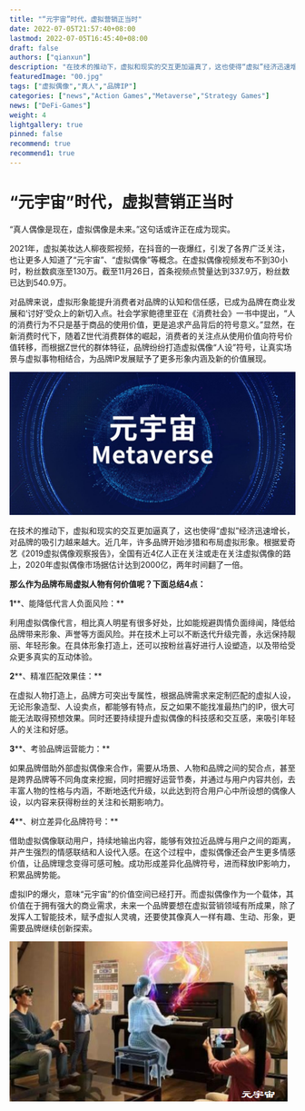 ```yaml
---
title: "“元宇宙”时代，虚拟营销正当时"
date: 2022-07-05T21:57:40+08:00
lastmod: 2022-07-05T16:45:40+08:00
draft: false
authors: ["qianxun"]
description: "在技术的推动下，虚拟和现实的交互更加逼真了，这也使得“虚拟”经济迅速增长，对品牌的吸引力越来越大。近几年，许多品牌开始涉猎和布局虚拟形象。"
featuredImage: "00.jpg"
tags: ["虚拟偶像","真人","品牌IP"]
categories: ["news","Action Games","Metaverse","Strategy Games"]
news: ["DeFi-Games"]
weight: 4
lightgallery: true
pinned: false
recommend: true
recommend1: true
---
```


# “元宇宙”时代，虚拟营销正当时

“真人偶像是现在，虚拟偶像是未来。”这句话或许正在成为现实。

2021年，虚拟美妆达人柳夜熙视频，在抖音的一夜爆红，引发了各界广泛关注，也让更多人知道了“元宇宙”、“虚拟偶像”等概念。在虚拟偶像视频发布不到30小时，粉丝数疯涨至130万。截至11月26日，首条视频点赞量达到337.9万，粉丝数已达到540.9万。

对品牌来说，虚拟形象能提升消费者对品牌的认知和信任感，已成为品牌在商业发展和‘讨好’受众上的新切入点。社会学家鲍德里亚在《消费社会》一书中提出，“人的消费行为不只是基于商品的使用价值，更是追求产品背后的符号意义。”显然，在新消费时代下，随着Z世代消费群体的崛起，消费者的关注点从使用价值向符号价值转移，而根据Z世代的群体特征，品牌纷纷打造虚拟偶像“人设”符号，让真实场景与虚拟事物相结合，为品牌IP发展赋予了更多形象内涵及新的价值展现。



![](00.jpg)

在技术的推动下，虚拟和现实的交互更加逼真了，这也使得“虚拟”经济迅速增长，对品牌的吸引力越来越大。近几年，许多品牌开始涉猎和布局虚拟形象。根据爱奇艺《2019虚拟偶像观察报告》，全国有近4亿人正在关注或走在关注虚拟偶像的路上，2020年虚拟偶像市场据估计达到2000亿，两年时间翻了一倍。

**那么作为品牌布局虚拟人物有何价值呢？下面总结4点：**

**1****、能降低代言人负面风险：**

利用虚拟偶像代言，相比真人明星有很多好处，比如能规避舆情负面绯闻，降低给品牌带来形象、声誉等方面风险。并在技术上可以不断迭代升级完善，永远保持靓丽、年轻形象。在具体形象打造上，还可以按粉丝喜好进行人设塑造，以及带给受众更多真实的互动体验。

**2****、精准匹配效果佳：**

在虚拟人物打造上，品牌方可突出专属性，根据品牌需求来定制匹配的虚拟人设，无论形象造型、人设卖点，都能够有特点，反之如果不能找准最热门的IP，很大可能无法取得预想效果。同时还要持续提升虚拟偶像的科技感和交互感，来吸引年轻人的关注和好感。

**3****、考验品牌运营能力：**

如果品牌借助外部虚拟偶像来合作，需要从场景、人物和品牌之间的契合点，甚至是跨界品牌等不同角度来挖掘，同时把握好运营节奏，并通过与用户内容共创，去丰富人物的性格与内涵，不断地迭代升级，以此达到符合用户心中所设想的偶像人设，以内容来获得粉丝的关注和长期影响力。

**4****、树立差异化品牌符号：**

借助虚拟偶像联动用户，持续地输出内容，能够有效拉近品牌与用户之间的距离，并产生强烈的情感联结和人设代入感。在这个过程中，虚拟偶像还会产生更多情感价值，让品牌理念变得可感可触。成功形成差异化品牌符号，进而释放IP影响力，积累品牌势能。

虚拟IP的爆火，意味“元宇宙”的价值空间已经打开。而虚拟偶像作为一个载体，其价值在于拥有强大的商业需求，未来一个品牌要想在虚拟营销领域有所成果，除了发挥人工智能技术，赋予虚拟人灵魂，还要使其像真人一样有趣、生动、形象，更需要品牌继续创新探索。

![](ab0017c7646ede6357b565ced57e5bd.png)